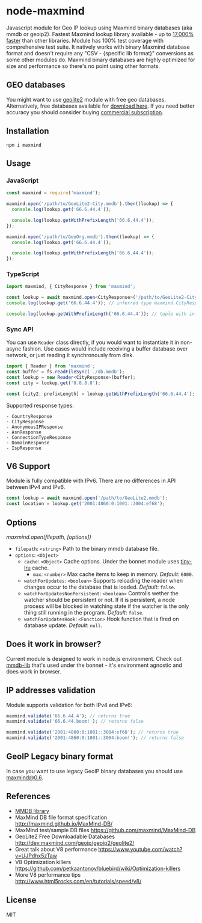 # node-maxmind

Javascript module for Geo IP lookup using Maxmind binary databases (aka mmdb or geoip2).
Fastest Maxmind lookup library available - up to [17,000% faster](https://github.com/runk/node-maxmind-benchmark) than other libraries. Module has 100% test coverage with comprehensive test suite. It natively works with binary Maxmind database format and doesn't require any "CSV - {specific lib format}" conversions as some other modules do. Maxmind binary databases are highly optimized for size and performance so there's no point using other formats.

## GEO databases

You might want to use [geolite2](https://github.com/runk/node-geolite2) module with free geo databases. Alternatively, free databases available for [download here](http://dev.maxmind.com/geoip/geoip2/geolite2/). If you need better accuracy you should consider buying [commercial subscription](https://www.maxmind.com/en/geoip2-databases).

## Installation

```shell
npm i maxmind
```

## Usage

### JavaScript

```javascript
const maxmind = require('maxmind');

maxmind.open('/path/to/GeoLite2-City.mmdb').then((lookup) => {
  console.log(lookup.get('66.6.44.4'));

  console.log(lookup.getWithPrefixLength('66.6.44.4'));
});

maxmind.open('/path/to/GeoOrg.mmdb').then((lookup) => {
  console.log(lookup.get('66.6.44.4'));

  console.log(lookup.getWithPrefixLength('66.6.44.4'));
});
```

### TypeScript

```typescript
import maxmind, { CityResponse } from 'maxmind';

const lookup = await maxmind.open<CityResponse>('/path/to/GeoLite2-City.mmdb');
console.log(lookup.get('66.6.44.4')); // inferred type maxmind.CityResponse

console.log(lookup.getWithPrefixLength('66.6.44.4')); // tuple with inferred type [maxmind.CityResponse|null, number]
```

### Sync API

You can use `Reader` class directly, if you would want to instantiate it in non-async fashion. Use cases would include receiving a buffer database over network, or just reading it synchronously from disk.

```typescript
import { Reader } from 'maxmind';
const buffer = fs.readFileSync('./db.mmdb');
const lookup = new Reader<CityResponse>(buffer);
const city = lookup.get('8.8.8.8');

const [city2, prefixLength] = lookup.getWithPrefixLength('66.6.44.4');
```

Supported response types:

```
- CountryResponse
- CityResponse
- AnonymousIPResponse
- AsnResponse
- ConnectionTypeResponse
- DomainResponse
- IspResponse
```

## V6 Support

Module is fully compatible with IPv6. There are no differences in API between IPv4 and IPv6.

```javascript
const lookup = await maxmind.open('/path/to/GeoLite2.mmdb');
const location = lookup.get('2001:4860:0:1001::3004:ef68');
```

## Options

_maxmind.open(filepath, [options])_

- `filepath`: `<string>` Path to the binary mmdb database file.
- `options`: `<Object>`
  - `cache`: `<Object>` Cache options. Under the bonnet module uses [tiny-lru](https://github.com/avoidwork/tiny-lru) cache.
    - `max`: `<number>` Max cache items to keep in memory. _Default_: `6000`.
  - `watchForUpdates`: `<boolean>` Supports reloading the reader when changes occur to the database that is loaded. _Default_: `false`.
  - `watchForUpdatesNonPersistent`: `<boolean>` Controlls wether the watcher should be persistent or not. If it is persistent, a node process will be blocked in watching state if the watcher is the only thing still running in the program. _Default_: `false`.
  - `watchForUpdatesHook`: `<Function>` Hook function that is fired on database update. _Default_: `null`.

## Does it work in browser?

Current module is designed to work in node.js environment. Check out [mmdb-lib](https://github.com/runk/mmdb-lib) that's used under the bonnet - it's environment agnostic and does work in browser.

## IP addresses validation

Module supports validation for both IPv4 and IPv6:

```javascript
maxmind.validate('66.6.44.4'); // returns true
maxmind.validate('66.6.44.boom!'); // returns false

maxmind.validate('2001:4860:0:1001::3004:ef68'); // returns true
maxmind.validate('2001:4860:0:1001::3004:boom!'); // returns false
```

## GeoIP Legacy binary format

In case you want to use legacy GeoIP binary databases you should use [maxmind@0.6](https://github.com/runk/node-maxmind/releases/tag/v0.6.0).

## References

- [MMDB library](https://github.com/runk/mmdb-lib)
- MaxMind DB file format specification http://maxmind.github.io/MaxMind-DB/
- MaxMind test/sample DB files https://github.com/maxmind/MaxMind-DB
- GeoLite2 Free Downloadable Databases http://dev.maxmind.com/geoip/geoip2/geolite2/
- Great talk about V8 performance https://www.youtube.com/watch?v=UJPdhx5zTaw
- V8 Optimization killers https://github.com/petkaantonov/bluebird/wiki/Optimization-killers
- More V8 performance tips http://www.html5rocks.com/en/tutorials/speed/v8/

## License

MIT
